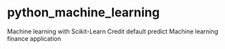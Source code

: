 # python_machine_learning
Machine learning with Scikit-Learn 
Credit default predict
Machine learning finance application
